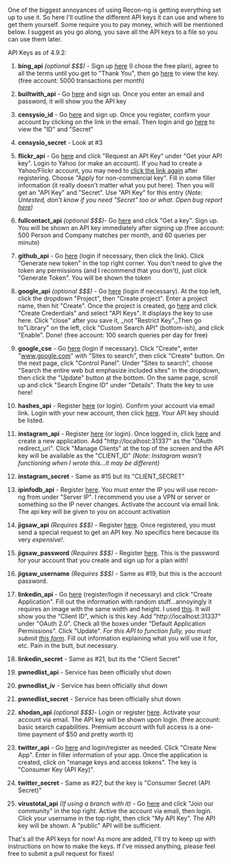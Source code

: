 One of the biggest annoyances of using Recon-ng is getting everything set up to use it.  So here I'll outline the different API keys it can use and where to get them yourself.  Some require you to pay money, which will be mentioned below.  I suggest as you go along, you save all the API keys to a file so you can use them later.

API Keys as of 4.9.2:

   1. **bing_api** _(optional $$$)_ - Sign up [here](http://datamarket.azure.com/dataset/bing/search) (I chose the free plan), agree to all the terms until you get to "Thank You", then go [here](https://datamarket.azure.com/account/keys) to view the key. (free account: 5000 transactions per month)

   1. **builtwith_api** - Go [here](https://api.builtwith.com/) and sign up.  Once you enter an email and password, it will show you the API key

   1. **censysio_id** - Go [here](https://censys.io/register) and sign up. Once you register, confirm your account by clicking on the link in the email. Then login and go [here](https://censys.io/account) to view the "ID" and "Secret"

   1. **censysio_secret** - Look at #3

   1. **flickr_api** - Go [here](https://www.flickr.com/services/apps/create/) and click "Request an API Key" under "Get your API key".  Login to Yahoo (or make an account).  If you had to create a Yahoo/Flickr account, you may need to [click the link again](https://www.flickr.com/services/apps/create/) after registering.  Choose "Apply for non-commercial key".  Fill in some filler information (it really doesn't matter what you put here).  Then you will get an "API Key" and "Secret".  Use "API Key" for this entry (_Note: Untested, don't know if you need "Secret" too or what. Open bug report [here](https://bitbucket.org/LaNMaSteR53/recon-ng/issues/189/flickr-api-key-option))_

   1. **fullcontact_api** _(optional $$$)_- Go [here](https://www.fullcontact.com/developer/) and click "Get a key". Sign up.  You will be shown an API key immediately after signing up (free account: 500 Person and Company matches per month, and 60 queries per minute)

   1. **github_api** - Go [here](https://github.com/settings/tokens) (login if necessary, then click the link). Click "Generate new token" in the top right corner.  You don't need to give the token any permissions (and I recommend that you don't), just click "Generate Token".  You will be shown the token

   1. **google_api** _(optional $$$)_ - Go [here](https://console.developers.google.com/apis/library) (login if necessary). At the top left, click the dropdown "Project", then "Create project". Enter a project name, then hit "Create". Once the project is created, go [here](https://console.developers.google.com/apis/credentials) and click "Create Credentials" and select "API Keys". It displays the key to use here.  Click "close" after you save it, _not "Restrict Key"._Then go to"Library" on the left, click "Custom Search API" (bottom-ish), and click "Enable". Done! (free account: 100 search queries per day for free)

   1. **google_cse** - Go [here](https://cse.google.com/cse/all) (login if necessary).  Click "Create", enter "www.google.com" with "Sites to search", then click "Create" button.  On the next page, click "Control Panel".  Under "Sites to search", choose "Search the entire web but emphasize included sites" in the dropdown, then click the "Update" button at the bottom.  On the same page, scroll up and click "Search Engine ID" under "Details".  Thats the key to use here!

   1. **hashes_api** - Register [here](https://hashes.org/register_form.php) (or login).  Confirm your account via email link. Login with your new account, then click [here](https://hashes.org/settings.php). Your API key should be listed.

   1. **instagram_api** - Register [here](https://www.instagram.com/accounts/login/?next=%2Fdeveloper%2Fregister%2F) (or login). Once logged in, click [here](http://instagram.com/developer/clients/register/) and create a new application. Add "http://localhost:31337" as the "OAuth redirect_uri". Click "Manage Clients" at the top of the screen and the API key will be available as the "CLIENT_ID" _(Note: Instagram wasn't functioning when I wrote this...it may be different)_

   1. **instagram_secret** - Same as #15 but its "CLIENT_SECRET"

   1. **ipinfodb_api** - Register [here](http://www.ipinfodb.com/register.php). You must enter the IP you will use recon-ng from under "Server IP".  I recommend you use a VPN or server or something so the IP never changes.  Activate the account via email link.  The api key will be given to you on account activation

   1. **jigsaw_api** _(Requires $$$)_ - Register [here](https://connect.data.com/registration/signup).  Once registered, you must send a special request to get an API key.  No specifics here because its very _expensive!_.

   1. **jigsaw_password** _(Requires $$$)_ - Register [here](https://connect.data.com/registration/signup).  This is the password for your account that you create and sign up for a plan with!

   1. **jigsaw_username** _(Requires $$$)_ - Same as #19, but this is the account password.

   1. **linkedin_api** - Go [here](https://www.linkedin.com/secure/developer) (register/login if necessary) and click "Create Application". Fill out the information with random stuff...annoyingly it requires an image with the same width and height.  I used [this](https://upload.wikimedia.org/wikipedia/commons/thumb/0/0d/Ski_trail_rating_symbol-blue_square.svg/600px-Ski_trail_rating_symbol-blue_square.svg.png). It will show you the "Client ID", which is this key. Add "http://localhost:31337" under "OAuth 2.0".  Check all the boxes under "Default Application Permissions".  Click "Update". _For this API to function fully, you must submit [this form](https://www.linkedin.com/help/linkedin/ask/API-DVR)_. Fill out information explaining what you will use it for, etc.  Pain in the butt, but necessary.

   1. **linkedin_secret** - Same as #21, but its the "Client Secret"

   1. **pwnedlist_api** - Service has been officially shut down

   1. **pwnedlist_iv** - Service has been officially shut down

   1. **pwnedlist_secret** - Service has been officially shut down

   1. **shodan_api** _(optional $$$)_- Login or register [here](https://account.shodan.io/login).  Activate your account via email.  The API key will be shown upon login. (free account: basic search capabilities. Premium account with full access is a one-time payment of $50 and pretty worth it)

   1. **twitter_api** - Go [here](https://apps.twitter.com/) and login/register as needed. Click "Create New App".  Enter in filler information of your app.  Once the application is created, click on "manage keys and access tokens".  The key is "Consumer Key (API Key)".

   1. **twitter_secret** - Same as #27, but the key is "Consumer Secret (API Secret)"

   1. **virustotal_api** _(If using a branch with it)_ - Go [here](https://www.virustotal.com/) and click "Join our community" in the top right.  Active the account via email, then login.  Click your username in the top right, then click "My API Key". The API key will be shown. A "public" API will be sufficient.

That's all the API keys for now!  As more are added, I'll try to keep up with instructions on how to make the keys.  If I've missed anything, please feel free to submit a pull request for fixes!
